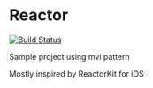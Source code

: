 # Reactor

[![Build Status](https://travis-ci.org/juliendn/Reactor.svg?branch=master)](https://travis-ci.org/juliendn/Reactor)

Sample project using mvi pattern

Mostly inspired by ReactorKit for iOS
